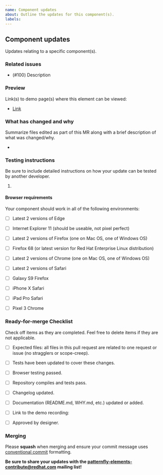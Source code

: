 ```yaml
---
name: Component updates
about: Outline the updates for this component(s).
labels: 
---
```


## Component updates

Updates relating to a specific component(s).


### Related issues

- (#100) Description


### Preview

Link(s) to demo page(s) where this element can be viewed:
- [Link](https://5e6089f7c8e38b0008963801--happy-galileo-ea79c4.netlify.com/examples/) 


### What has changed and why

Summarize files edited as part of this MR along with a brief description of what was changed/why.

- 


### Testing instructions

Be sure to include detailed instructions on how your update can be tested by another developer.

1. 


#### Browser requirements

Your component should work in all of the following environments:

- [ ] Latest 2 versions of Edge
- [ ] Internet Explorer 11 (should be useable, not pixel perfect)
- [ ] Latest 2 versions of Firefox (one on Mac OS, one of Windows OS)
- [ ] Firefox 68 (or latest version for Red Hat Enterprise Linux distribution)
- [ ] Latest 2 versions of Chrome (one on Mac OS, one of Windows OS)
- [ ] Latest 2 versions of Safari
- [ ] Galaxy S9 Firefox
- [ ] iPhone X Safari
- [ ] iPad Pro Safari
- [ ] Pixel 3 Chrome


### Ready-for-merge Checklist

Check off items as they are completed.  Feel free to delete items if they are not applicable.

- [ ] Expected files: all files in this pull request are related to one request or issue (no stragglers or scope-creep).
- [ ] Tests have been updated to cover these changes.
- [ ] Browser testing passed.
- [ ] Repository compiles and tests pass.
- [ ] Changelog updated.
- [ ] Documentation (README.md, WHY.md, etc.) updated or added.
- [ ] Link to the demo recording: []()
- [ ] Approved by designer.


### Merging

Please **squash** when merging and ensure your commit message uses [conventional commit](https://www.conventionalcommits.org/en/v1.0.0/#summary) formatting.

**Be sure to share your updates with the [patternfly-elements-contribute@redhat.com](mailto:patternfly-elements-contribute@redhat.com) mailing list!**

